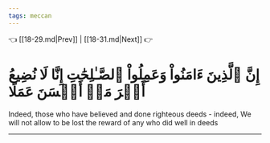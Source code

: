```yaml
---
tags: meccan
---
```


👈 [[18-29.md|Prev]] | [[18-31.md|Next]] 👉

# إِنَّ ٱلَّذِينَ ءَامَنُواْ وَعَمِلُواْ ٱلصَّـٰلِحَٰتِ إِنَّا لَا نُضِيعُ أَجۡرَ مَنۡ أَحۡسَنَ عَمَلًا

Indeed, those who have believed and done righteous deeds - indeed, We will not allow to be lost the reward of any who did well in deeds

---

